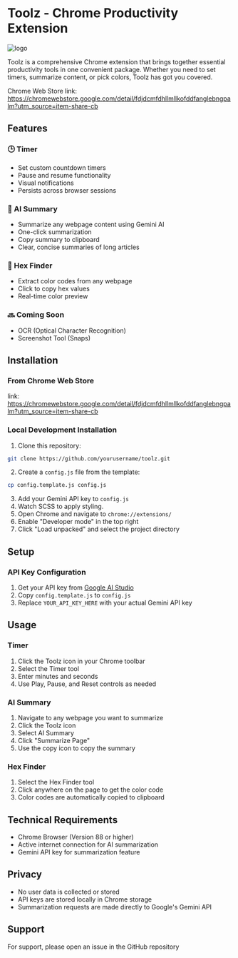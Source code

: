 # Toolz - Chrome Productivity Extension

![logo](https://github.com/user-attachments/assets/fdb1c1df-f472-46d9-9fa0-11f49b7c40ec)

Toolz is a comprehensive Chrome extension that brings together essential productivity tools in one convenient package. Whether you need to set timers, summarize content, or pick colors, Toolz has got you covered.

Chrome Web Store link: https://chromewebstore.google.com/detail/fdjdcmfdhllmllkofddfanglebngpalm?utm_source=item-share-cb

## Features

### 🕒 Timer
- Set custom countdown timers
- Pause and resume functionality
- Visual notifications
- Persists across browser sessions

### 🤖 AI Summary
- Summarize any webpage content using Gemini AI
- One-click summarization
- Copy summary to clipboard
- Clear, concise summaries of long articles

### 🎨 Hex Finder
- Extract color codes from any webpage
- Click to copy hex values
- Real-time color preview

### 🔜 Coming Soon
- OCR (Optical Character Recognition)
- Screenshot Tool (Snaps)

## Installation

### From Chrome Web Store
link: https://chromewebstore.google.com/detail/fdjdcmfdhllmllkofddfanglebngpalm?utm_source=item-share-cb

### Local Development Installation
1. Clone this repository:
```bash
git clone https://github.com/yourusername/toolz.git
```
2. Create a `config.js` file from the template:
```bash
cp config.template.js config.js
```
3. Add your Gemini API key to `config.js`
4. Watch SCSS to apply styling.
5. Open Chrome and navigate to `chrome://extensions/`
6. Enable "Developer mode" in the top right
7. Click "Load unpacked" and select the project directory

## Setup

### API Key Configuration
1. Get your API key from [Google AI Studio](https://makersuite.google.com/app/apikey)
2. Copy `config.template.js` to `config.js`
3. Replace `YOUR_API_KEY_HERE` with your actual Gemini API key

## Usage

### Timer
1. Click the Toolz icon in your Chrome toolbar
2. Select the Timer tool
3. Enter minutes and seconds
4. Use Play, Pause, and Reset controls as needed

### AI Summary
1. Navigate to any webpage you want to summarize
2. Click the Toolz icon
3. Select AI Summary
4. Click "Summarize Page"
5. Use the copy icon to copy the summary

### Hex Finder
1. Select the Hex Finder tool
2. Click anywhere on the page to get the color code
3. Color codes are automatically copied to clipboard

## Technical Requirements
- Chrome Browser (Version 88 or higher)
- Active internet connection for AI summarization
- Gemini API key for summarization feature

## Privacy
- No user data is collected or stored
- API keys are stored locally in Chrome storage
- Summarization requests are made directly to Google's Gemini API


## Support
For support, please open an issue in the GitHub repository 
